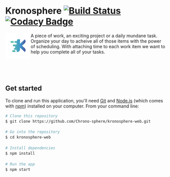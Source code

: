 # Kronosphere [![Build Status](https://travis-ci.org/Chrono-sphere/kronosphere-web.svg?branch=develop=50x50)](https://travis-ci.org/Chrono-sphere/kronosphere-web) [![Codacy Badge](https://api.codacy.com/project/badge/Grade/5ff0cf167e5d4ea5ab7ca9ea79bb4013)](https://www.codacy.com/app/MidnightJabber/kronosphere-web?utm_source=github.com&amp;utm_medium=referral&amp;utm_content=Chrono-sphere/kronosphere-web&amp;utm_campaign=Badge_Grade)
<img align="left" src="https://github.com/Chrono-sphere/kronosphere-web/blob/develop/src/assets/images/logo/kronosphere_logo_without_shadow.png" width="80px">
A piece of work, an exciting project or a daily mundane task. Organize your day to acheive all of those items with the power of scheduling. With attaching time to each work item we want to help you complete all of your tasks.

<br><br><br>

## Get started

To clone and run this application, you'll need [Git](https://git-scm.com) and [Node.js](https://nodejs.org/en/download/) (which comes with [npm](http://npmjs.com)) installed on your computer. From your command line:

```bash
# Clone this repository
$ git clone https://github.com/Chrono-sphere/kronosphere-web.git

# Go into the repository
$ cd kronosphere-web

# Install dependencies
$ npm install

# Run the app
$ npm start
```

